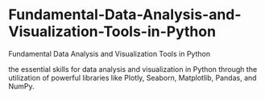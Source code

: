 # Fundamental-Data-Analysis-and-Visualization-Tools-in-Python
Fundamental Data Analysis and Visualization Tools in Python


 

the essential skills for data analysis and visualization in Python through the utilization of powerful libraries like Plotly, Seaborn, Matplotlib, Pandas, and NumPy.



